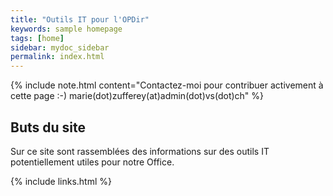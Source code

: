 ```yaml
---
title: "Outils IT pour l'OPDir"
keywords: sample homepage
tags: [home]
sidebar: mydoc_sidebar
permalink: index.html
---
```


{% include note.html content="Contactez-moi pour contribuer activement à cette page :-) marie(dot)zufferey(at)admin(dot)vs(dot)ch" %}

## Buts du site

Sur ce site sont rassemblées des informations sur des outils IT potentiellement utiles pour notre Office.

{% include links.html %}
